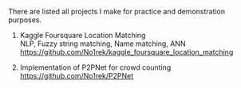 There are listed all projects I make for practice and demonstration purposes.

1. Kaggle Foursquare Location Matching  
NLP, Fuzzy string matching, Name matching, ANN  
https://github.com/No1rek/kaggle_foursquare_location_matching  

2. Implementation of P2PNet for crowd counting  
https://github.com/No1rek/P2PNet  
